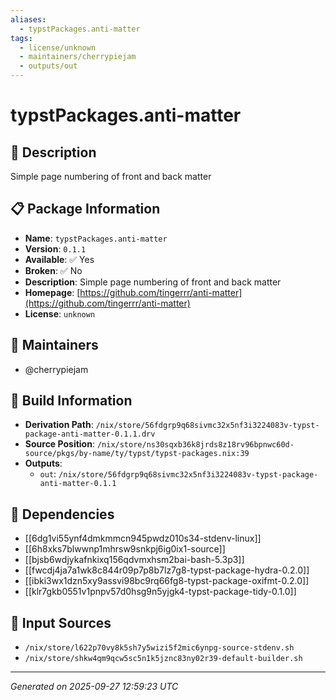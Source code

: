 ```yaml
---
aliases:
  - typstPackages.anti-matter
tags:
  - license/unknown
  - maintainers/cherrypiejam
  - outputs/out
---
```


# typstPackages.anti-matter

## 📝 Description

Simple page numbering of front and back matter

## 📋 Package Information

- **Name**: `typstPackages.anti-matter`
- **Version**: `0.1.1`
- **Available**: ✅ Yes
- **Broken**: ✅ No
- **Description**: Simple page numbering of front and back matter
- **Homepage**: [https://github.com/tingerrr/anti-matter](https://github.com/tingerrr/anti-matter)
- **License**: `unknown`
## 👥 Maintainers

- @cherrypiejam


## 🔧 Build Information

- **Derivation Path**: `/nix/store/56fdgrp9q68sivmc32x5nf3i3224083v-typst-package-anti-matter-0.1.1.drv`
- **Source Position**: `/nix/store/ns30sqxb36k8jrds8z18rv96bpnwc60d-source/pkgs/by-name/ty/typst/typst-packages.nix:39`
- **Outputs**:
  - `out`:  `/nix/store/56fdgrp9q68sivmc32x5nf3i3224083v-typst-package-anti-matter-0.1.1`

## 🔗 Dependencies

- [[6dg1vi55ynf4dmkmmcn945pwdz010s34-stdenv-linux]]
- [[6h8xks7blwwnp1mhrsw9snkpj6ig0ix1-source]]
- [[bjsb6wdjykafnkixq156qdvmxhsm2bai-bash-5.3p3]]
- [[fwcdj4ja7a1wk8c844r09p7p8b7lz7g8-typst-package-hydra-0.2.0]]
- [[ibki3wx1dzn5xy9assvi98bc9rq66fg8-typst-package-oxifmt-0.2.0]]
- [[klr7gkb0551v1pnpv57d0hsg9n5yjgk4-typst-package-tidy-0.1.0]]

## 📁 Input Sources

- `/nix/store/l622p70vy8k5sh7y5wizi5f2mic6ynpg-source-stdenv.sh`
- `/nix/store/shkw4qm9qcw5sc5n1k5jznc83ny02r39-default-builder.sh`

---
*Generated on 2025-09-27 12:59:23 UTC*
